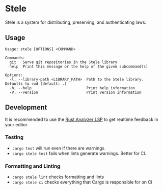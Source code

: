 # Stele

Stele is a system for distributing, preserving, and authenticating laws.

## Usage

```
Usage: stele [OPTIONS] <COMMAND>

Commands:
  git   Serve git repositories in the Stele library
  help  Print this message or the help of the given subcommand(s)

Options:
  -l, --library-path <LIBRARY_PATH>  Path to the Stele library. Defaults to cwd [default: .]
  -h, --help                         Print help information
  -V, --version                      Print version information
```

## Development

It is recommended to use the [Rust Analyzer LSP](https://rust-analyzer.github.io/) to get realtime feedback in your editor.

### Testing
  * `cargo test` will run even if there are warnings.
  * `cargo stele test` fails when lints generate warnings. Better for CI.

### Formatting and Linting
  * `cargo stele lint` checks formatting and lints
  * `cargo stele ci` checks everything that Cargo is responsible for on CI
